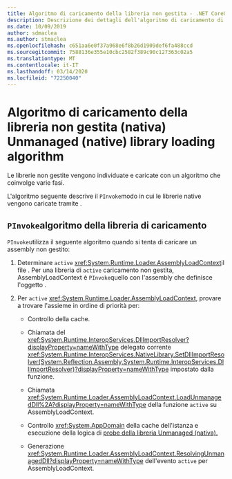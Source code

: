 ```yaml
---
title: Algoritmo di caricamento della libreria non gestita - .NET CoreUnmanaged library loading algorithm - .NET Core
description: Descrizione dei dettagli dell'algoritmo di caricamento di assembly non gestito in .NET Core
ms.date: 10/09/2019
author: sdmaclea
ms.author: stmaclea
ms.openlocfilehash: c651aa6e0f37a968e6f8b26d1909def6fa488ccd
ms.sourcegitcommit: 7588136e355e10cbc2582f389c90c127363c02a5
ms.translationtype: MT
ms.contentlocale: it-IT
ms.lasthandoff: 03/14/2020
ms.locfileid: "72250040"
---
```

# <a name="unmanaged-native-library-loading-algorithm"></a>Algoritmo di caricamento della libreria non gestita (nativa) Unmanaged (native) library loading algorithm

Le librerie non gestite vengono individuate e caricate con un algoritmo che coinvolge varie fasi.

L'algoritmo seguente descrive il `PInvoke`modo in cui le librerie native vengono caricate tramite .

## <a name="pinvoke-load-library-algorithm"></a>`PInvoke`algoritmo della libreria di caricamento

`PInvoke`utilizza il seguente algoritmo quando si tenta di caricare un assembly non gestito:

1. Determinare `active` <xref:System.Runtime.Loader.AssemblyLoadContext>il file . Per una libreria di `active` caricamento non gestita, AssemblyLoadContext è `PInvoke`quello con l'assembly che definisce l'oggetto .

2. Per `active` <xref:System.Runtime.Loader.AssemblyLoadContext>, provare a trovare l'assieme in ordine di priorità per:
    * Controllo della cache.

    * Chiamata del <xref:System.Runtime.InteropServices.DllImportResolver?displayProperty=nameWithType> delegato corrente <xref:System.Runtime.InteropServices.NativeLibrary.SetDllImportResolver(System.Reflection.Assembly,System.Runtime.InteropServices.DllImportResolver)?displayProperty=nameWithType> impostato dalla funzione.

    * Chiamata <xref:System.Runtime.Loader.AssemblyLoadContext.LoadUnmanagedDll%2A?displayProperty=nameWithType> della funzione `active` su AssemblyLoadContext.

    * Controllo <xref:System.AppDomain> della cache dell'istanza e esecuzione della logica di [probe della libreria Unmanaged (nativa).](default-probing.md#unmanaged-native-library-probing)

    * Generazione <xref:System.Runtime.Loader.AssemblyLoadContext.ResolvingUnmanagedDll?displayProperty=nameWithType> dell'evento `active` per AssemblyLoadContext.
